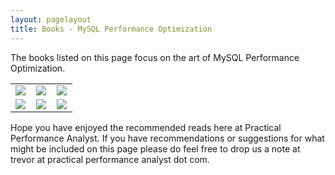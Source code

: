 ```yaml
---
layout: pagelayout
title: Books - MySQL Performance Optimization
---
```


The books listed on this page focus on the art of MySQL Performance Optimization. 

<table>
<tr>
<td>
<a target="_blank"  href="https://www.amazon.com/gp/product/1449314287/ref=as_li_tl?ie=UTF8&camp=1789&creative=9325&creativeASIN=1449314287&linkCode=as2&tag=practperfoana-20&linkId=aa10fb56176fd27758a1b4814497f49c"><img border="0" src="//ws-na.amazon-adsystem.com/widgets/q?_encoding=UTF8&MarketPlace=US&ASIN=1449314287&ServiceVersion=20070822&ID=AsinImage&WS=1&Format=_SL250_&tag=practperfoana-20" ></a><img src="//ir-na.amazon-adsystem.com/e/ir?t=practperfoana-20&l=am2&o=1&a=1449314287" width="1" height="1" border="0" alt="" style="border:none !important; margin:0px !important;" />
</td>
<td>
<a target="_blank"  href="https://www.amazon.com/gp/product/B00E6TUVOQ/ref=as_li_tl?ie=UTF8&camp=1789&creative=9325&creativeASIN=B00E6TUVOQ&linkCode=as2&tag=practperfoana-20&linkId=c3d37d80397872a4ecff47b6ccca6641"><img border="0" src="//ws-na.amazon-adsystem.com/widgets/q?_encoding=UTF8&MarketPlace=US&ASIN=B00E6TUVOQ&ServiceVersion=20070822&ID=AsinImage&WS=1&Format=_SL250_&tag=practperfoana-20" ></a><img src="//ir-na.amazon-adsystem.com/e/ir?t=practperfoana-20&l=am2&o=1&a=B00E6TUVOQ" width="1" height="1" border="0" alt="" style="border:none !important; margin:0px !important;" />
</td>
<td>
<a target="_blank"  href="https://www.amazon.com/gp/product/0596100892/ref=as_li_tl?ie=UTF8&camp=1789&creative=9325&creativeASIN=0596100892&linkCode=as2&tag=practperfoana-20&linkId=c8b305a4c144a99c57ed4e8c91639613"><img border="0" src="//ws-na.amazon-adsystem.com/widgets/q?_encoding=UTF8&MarketPlace=US&ASIN=0596100892&ServiceVersion=20070822&ID=AsinImage&WS=1&Format=_SL250_&tag=practperfoana-20" ></a><img src="//ir-na.amazon-adsystem.com/e/ir?t=practperfoana-20&l=am2&o=1&a=0596100892" width="1" height="1" border="0" alt="" style="border:none !important; margin:0px !important;" />
</td>
</tr>

<tr>
<td>
<a target="_blank"  href="https://www.amazon.com/gp/product/1449339581/ref=as_li_tl?ie=UTF8&camp=1789&creative=9325&creativeASIN=1449339581&linkCode=as2&tag=practperfoana-20&linkId=cc06f5702d7e824565e364cc5e38f2e0"><img border="0" src="//ws-na.amazon-adsystem.com/widgets/q?_encoding=UTF8&MarketPlace=US&ASIN=1449339581&ServiceVersion=20070822&ID=AsinImage&WS=1&Format=_SL250_&tag=practperfoana-20" ></a><img src="//ir-na.amazon-adsystem.com/e/ir?t=practperfoana-20&l=am2&o=1&a=1449339581" width="1" height="1" border="0" alt="" style="border:none !important; margin:0px !important;" />
</td>
<td>
<a target="_blank"  href="https://www.amazon.com/gp/product/1449374026/ref=as_li_tl?ie=UTF8&camp=1789&creative=9325&creativeASIN=1449374026&linkCode=as2&tag=practperfoana-20&linkId=38acc597a1808f684e10a964c812e59e"><img border="0" src="//ws-na.amazon-adsystem.com/widgets/q?_encoding=UTF8&MarketPlace=US&ASIN=1449374026&ServiceVersion=20070822&ID=AsinImage&WS=1&Format=_SL250_&tag=practperfoana-20" ></a><img src="//ir-na.amazon-adsystem.com/e/ir?t=practperfoana-20&l=am2&o=1&a=1449374026" width="1" height="1" border="0" alt="" style="border:none !important; margin:0px !important;" />
</td>
<td>
<a target="_blank"  href="https://www.amazon.com/gp/product/1449312004/ref=as_li_tl?ie=UTF8&camp=1789&creative=9325&creativeASIN=1449312004&linkCode=as2&tag=practperfoana-20&linkId=34024c20ea882c6b4e23da05b50c48cf"><img border="0" src="//ws-na.amazon-adsystem.com/widgets/q?_encoding=UTF8&MarketPlace=US&ASIN=1449312004&ServiceVersion=20070822&ID=AsinImage&WS=1&Format=_SL250_&tag=practperfoana-20" ></a><img src="//ir-na.amazon-adsystem.com/e/ir?t=practperfoana-20&l=am2&o=1&a=1449312004" width="1" height="1" border="0" alt="" style="border:none !important; margin:0px !important;" />
</td>
</tr>

</table>


Hope you have enjoyed the recommended reads here at Practical Performance Analyst. If you have recommendations or suggestions for what might be included on this page please do feel free to drop us a note at trevor at practical performance analyst dot com.
